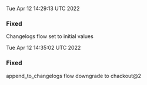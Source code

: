 
Tue Apr 12 14:29:13 UTC 2022
### Fixed

Changelogs flow set to initial values


Tue Apr 12 14:35:02 UTC 2022
### Fixed

append_to_changelogs flow downgrade to chackout@2

